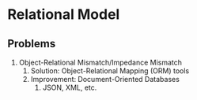 # Relational Model

## Problems

1. Object-Relational Mismatch/Impedance Mismatch
   1. Solution: Object-Relational Mapping (ORM) tools
   2. Improvement: Document-Oriented Databases
      1. JSON, XML, etc.
